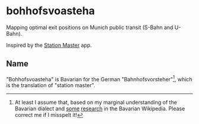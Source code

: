bohhofsvoasteha
===============

Mapping optimal exit positions on Munich public transit (S-Bahn and U-Bahn).

Inspired by the [Station Master](https://www.stationmasterapp.com/) app.

Name
----
"Bohhofsvoasteha" is Bavarian for the German "Bahnhofsvorsteher"[^1], which is the translation of "station master".

[^1]: At least I assume that, based on my marginal understanding of the Bavarian dialect and
[some](https://bar.wikipedia.org/wiki/S-Boh_Minga)
[research](https://bar.wikipedia.org/w/index.php?title=Spezial:Suche&search=Voasteha&ns0=1)
in the Bavarian Wikipedia. Please correct me if I misspelt it!
